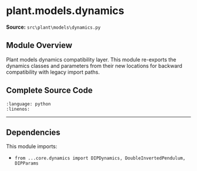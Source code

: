 # plant.models.dynamics

**Source:** `src\plant\models\dynamics.py`

## Module Overview

Plant models dynamics compatibility layer.
This module re-exports the dynamics classes and parameters from their new locations
for backward compatibility with legacy import paths.

## Complete Source Code

```{literalinclude} ../../../src/plant/models/dynamics.py
:language: python
:linenos:
```

---

## Dependencies

This module imports:

- `from ...core.dynamics import DIPDynamics, DoubleInvertedPendulum, DIPParams`
